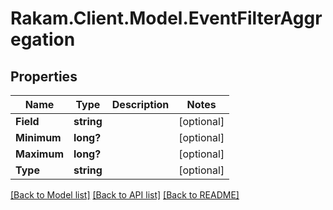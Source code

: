 # Rakam.Client.Model.EventFilterAggregation
## Properties

Name | Type | Description | Notes
------------ | ------------- | ------------- | -------------
**Field** | **string** |  | [optional] 
**Minimum** | **long?** |  | [optional] 
**Maximum** | **long?** |  | [optional] 
**Type** | **string** |  | [optional] 

[[Back to Model list]](../README.md#documentation-for-models) [[Back to API list]](../README.md#documentation-for-api-endpoints) [[Back to README]](../README.md)

